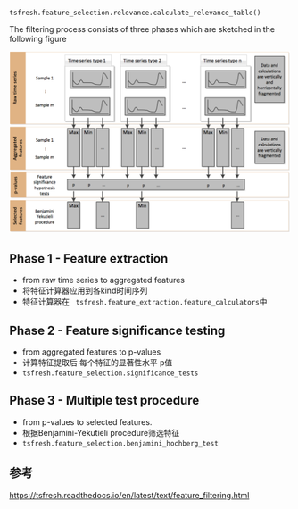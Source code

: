`tsfresh.feature_selection.relevance.calculate_relevance_table()`

The filtering process consists of three phases which are sketched in the following figure

![image](https://github.com/JingChufei/BIZSEER/blob/master/images/feature_extraction_process_20160815_mc_1.png)

## Phase 1 - Feature extraction
- from raw time series to aggregated features
- 将特征计算器应用到各kind时间序列
- 特征计算器在 ` tsfresh.feature_extraction.feature_calculators`中

## Phase 2 - Feature significance testing
- from aggregated features to p-values
- 计算特征提取后 每个特征的显著性水平 p值
- `tsfresh.feature_selection.significance_tests`

## Phase 3 - Multiple test procedure
- from p-values to selected features.
- 根据Benjamini-Yekutieli procedure筛选特征
- `tsfresh.feature_selection.benjamini_hochberg_test`

## 参考
https://tsfresh.readthedocs.io/en/latest/text/feature_filtering.html
